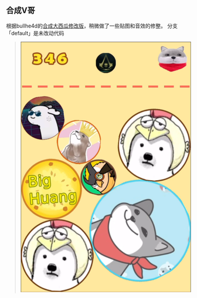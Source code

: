 ## 合成V哥
根据bullhe4d的[合成大西瓜修改版](https://github.com/bullhe4d/bigwatermelon)，稍微做了一些贴图和音效的修整。
分支「default」是未改动代码
> ![image](https://github.com/ZhentangHe/BigQuinGame/blob/main/cover.PNG)
